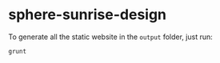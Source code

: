 # sphere-sunrise-design

To generate all the static website in the `output` folder, just run:
```
grunt
```